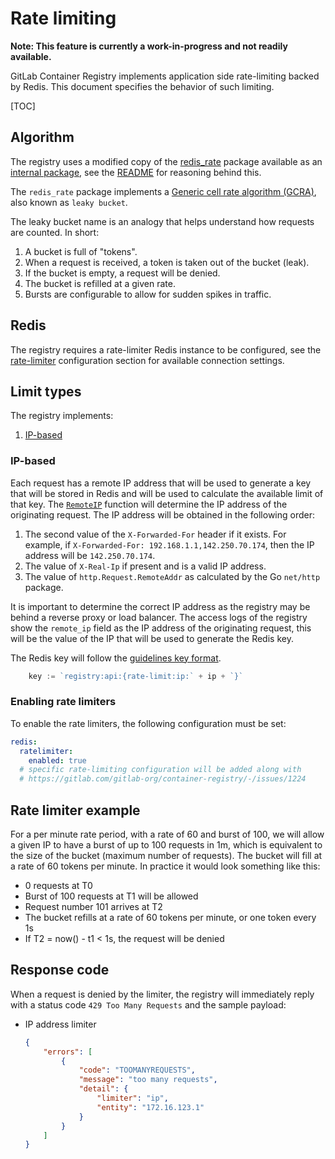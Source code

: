# Rate limiting

**Note: This feature is currently a work-in-progress and not readily available.**

GitLab Container Registry implements application side rate-limiting
backed by Redis. This document specifies the behavior of such limiting.

[TOC]

## Algorithm

The registry uses a modified copy of the
[redis_rate](https://github.com/go-redis/redis_rate) package
available as an [internal package](../../../internal/redis_rate/),
see the [README](../../../internal/redis_rate/README.md) for reasoning behind this.

The `redis_rate` package implements a
[Generic cell rate algorithm (GCRA)](https://en.wikipedia.org/wiki/Generic_cell_rate_algorithm),
also known as `leaky bucket`.

The leaky bucket name is an analogy that helps understand how requests are counted. In short:

1. A bucket is full of "tokens".
1. When a request is received, a token is taken out of the bucket (leak).
1. If the bucket is empty, a request will be denied.
1. The bucket is refilled at a given rate.
1. Bursts are configurable to allow for sudden spikes in traffic.

## Redis

The registry requires a rate-limiter Redis instance to be configured, see the
[rate-limiter](../../configuration.md#ratelimiter) configuration section for available
connection settings.

## Limit types

The registry implements:

1. [IP-based](#ip-based)

### IP-based

Each request has a remote IP address that will be used to generate a key that will
be stored in Redis and will be used to calculate the available limit of that key.
The [`RemoteIP`](../../../context/http.go#L78) function will determine the IP address of
the originating request. The IP address will be obtained in the following order:

1. The second value of the `X-Forwarded-For` header if it exists. For example, if
`X-Forwarded-For: 192.168.1.1,142.250.70.174`, then the IP address will be `142.250.70.174`.
1. The value of `X-Real-Ip` if present and is a valid IP address.
1. The value of `http.Request.RemoteAddr` as calculated by the Go `net/http` package.

It is important to determine the correct IP address as the registry may be behind a
reverse proxy or load balancer. The access logs of the registry show the `remote_ip`
field as the IP address of the originating request, this will be the value of the IP
that will be used to generate the Redis key.

The Redis key will follow the [guidelines key format](../../redis-dev-guidelines.md#key-format).

```go
    key := `registry:api:{rate-limit:ip:` + ip + `}`
```

### Enabling rate limiters

To enable the rate limiters, the following configuration must be set:

```yaml
redis:
  ratelimiter:
    enabled: true
  # specific rate-limiting configuration will be added along with 
  # https://gitlab.com/gitlab-org/container-registry/-/issues/1224
```

## Rate limiter example

For a per minute rate period, with a rate of 60 and burst of 100,
we will allow a given IP to have a burst of up to 100 requests in 1m,
which is equivalent to the size of the bucket (maximum number of requests). The bucket will
fill at a rate of 60 tokens per minute. In practice it would look something like this:

- 0 requests at T0
- Burst of 100 requests at T1 will be allowed
- Request number 101 arrives at T2
- The bucket refills at a rate of 60 tokens per minute, or one token every 1s
- If T2 = now() - t1 < 1s, the request will be denied

## Response code

When a request is denied by the limiter, the registry will immediately reply with
a status code `429 Too Many Requests` and the sample payload:

- IP address limiter

    ```json
    {
        "errors": [
            {
                "code": "TOOMANYREQUESTS",
                "message": "too many requests",
                "detail": {
                    "limiter": "ip",
                    "entity": "172.16.123.1"
                }
            }
        ]
    }
    ```
